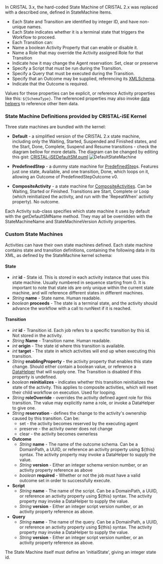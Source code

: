 In CRISTAL 3.x, the hard-coded State Machine of CRISTAL 2.x was replaced with a described one, defined in StateMachine Items. 

 * Each State and Transition are identified by integer ID, and have non-unique names. 
 * Each State indicates whether it is a terminal state that triggers the Workflow to proceed.
 * Each Transition can:
  * Name a boolean Activity Property that can enable or disable it.
  * Name a Role that may override the Activity assigned Role for that Transition
  * Indicate how it may change the Agent reservation: Set, clear or preserve
  * Specify a Script that must be run during the Transition.
  * Specify a Query that must be executed during the Transition.
  * Specify that an Outcome may be supplied, referencing its [XMLSchema](../XMLSchema).
  * Indicate that the Outcome is required.

Values for these properties can be explicit, or reference Activity properties like this: `${SchemaType}`. The referenced properties may also invoke [data helpers](../DataHelper) to reference other Item data.


### State Machine Definitions provided by CRISTAL-iSE Kernel

Three state machines are bundled with the kernel:

- **Default** - a simplified version of the CRISTAL 2.x state machine, including only the Waiting, Started, Suspended and Finished states, and the Start, Done, Complete, Suspend and Resume transitions - check the diagram bellow for more details. The diagram can be changed by editing this gist: [CRISTAL-iSEDefaultSM.puml](https://gist.github.com/kovax/f61ec3c44656fee0fa904fe402becec2)
![DefaultStateMachine](https://www.plantuml.com/plantuml/img/NP51ImCn48NlyolUMLZ1Qm_IedWIArRm81wokzCsi9aioQIm_zvPirRRNF9ctkJD1rbdTKbB6EZpvWlDFJwSLoy7McuqrjlDCzolghYmdhpuVEGUApn6OLf6hxs76CQ1zTBVbJooz3y3YwQ_th_5vhznBe7f77cL_vfYnzmJILI6otYv8-3PPqNSupqvoSOS1PqJ7Ds9iItQHKk4dQQoLtb6hUKlc9ML0S5DQ1aZftrCmTQt4vnCsFJ12r8SvgTjKNZ5c3XpEd7As1nO5BLsCyijMIvcO5gRiZ_u1W00)


- **PredefinedStep** - a dummy state machine for [PredefinedStep](../PredefinedStep)s. Features just one state, Available, and one transition, Done, which loops on it, allowing an Outcome of PredefinedStepOutcome v0.

- **CompositeActivity** - a state machine for [CompositeActivities](../CompositeActivity). Can be Waiting, Started or Finished. Transitions are Start, Complete or Loop (which reinitialized the activity, and run with the 'RepeatWhen' activity property). No outcome. 

Each Activity sub-class specifies which state machine it uses by default with the getDefaultSMName method. They may all be overridden with the StateMachineName and StateMachineVersion Activity properties.

### Custom State Machines

Activities can have their own state machines defined. Each state machine contains state and transition definitions, containing the following data in its XML, as defined by the StateMachine kernel schema:

#### State
 
* _int_ **id** - State id. This is stored in each activity instance that uses this state machine. Usually numbered in sequence starting from 0. It is important to note that state ids are only unique within the current state machine, and will reference different states in different machines.
* _String_ **name** - State name. Human readable.
* _boolean_ **proceeds** - The state is a terminal state, and the activity should advance the workflow with a call to runNext if it is reached. 

#### Transition

* _int_ **id** - Transition id. Each job refers to a specific transition by this id. Not stored in the activity.
* _String_ **Name** - Transition name. Human readable.
* _int_ **origin** - The state id where this transition is available.
* _int_ **target** - The state in which activities will end up when executing this transition.
* _String_ **enablingProperty** - the activity property that enables this state change. Should either contain a boolean value, or reference a [DataHelper](../DataHelper) that will supply one. The Transition is disabled if this property is undefined.
* _boolean_ **reinitializes** - indicates whether this transition reinitializes the state of the activity. This applies to composite activities, which will reset their child workflow on execution. Used for looping.
* _String_ **roleOverride** - overrides the activity defined agent role for this transition. The value may explicitly name a role, or invoke a DataHelper to give one.
* _String_ **reservation** - defines the change to the activity's ownership caused by this transition. Can be:
  * set - the activity becomes reserved by the executing agent
  * preserve - the activity owner does not change
  * clear - the activity becomes ownerless
* **Outcome**
  * _String_ **name** - The name of the outcome schema. Can be a DomainPath, a UUID, or reference an activity property using ${this} syntax. The activity property may invoke a DataHelper to supply the value.
  * _String_ **version** - Either an integer schema version number, or an activity property reference as above
  * _boolean_ **required** - Whether or not the job must have a valid outcome set in order to successfully execute.
* **Script**
  * _String_ **name** - The name of the script. Can be a DomainPath, a UUID, or reference an activity property using ${this} syntax. The activity property may invoke a DataHelper to supply the value.
  * _String_ **version** - Either an integer script version number, or an activity property reference as above.
* **Query**
  * _String_ **name** - The name of the query. Can be a DomainPath, a UUID, or reference an activity property using ${this} syntax. The activity property may invoke a DataHelper to supply the value.
  * _String_ **version** - Either an integer script version number, or an activity property reference as above.

The State Machine itself must define an 'initialState', giving an integer state id.